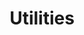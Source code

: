 ---
layout: default
title: Utilities
nav_order: 4
has_children: true
parent: Frontend
permalink: docs/frontend/utils
---